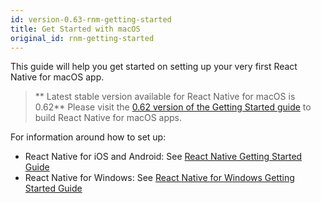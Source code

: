 ```yaml
---
id: version-0.63-rnm-getting-started
title: Get Started with macOS
original_id: rnm-getting-started
---
```


This guide will help you get started on setting up your very first React Native for macOS app.

>** Latest stable version available for React Native for macOS is 0.62**
Please visit the [0.62 version of the Getting Started guide](https://microsoft.github.io/react-native-windows/docs/rnm-getting-started) to build React Native for macOS apps.

For information around how to set up:
- React Native for iOS and Android: See [React Native Getting Started Guide](https://reactnative.dev/docs/getting-started)
- React Native for Windows: See [React Native for Windows Getting Started Guide](https://microsoft.github.io/react-native-windows/docs/getting-started)
